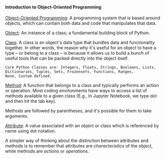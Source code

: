 #### Introduction to Object-Oriented Programming

<ins>Object-Oriented Programming</ins>: A programming system that is based around objects, which can contain both data and
code that manipulates that data.

<ins>Object</ins>: An instance of a class; a fundamental building block of Python.

<ins>Class</ins>: A class is an object's data type that bundles data and functionality together. In other words, the reason why
it's useful for an object to have a type – or belong to a class – is because it allows us to build a bunch of useful tools that
can be packed directly into the object itself.

    Core Python Classes are: Integers, Floats, Strings, Booleans, Lists, Dictionaries, Tuples, Sets, Frozensets, Functions, Ranges,
    None, Custom defined.

<ins>Method</ins>: A function that belongs to a class and typically performs an action or operation. Most coding environments
have ways to access a list of methods available to a given class (E.g., In Jupyter Notebook, we type dot and then hit the tab key).

Methods are followed by parentheses, and it's possible for them to take arguments.

<ins>Attribute</ins>: A value associated with an object or class which is referenced by name using dot notation.

A simpler way of thinking about the distinction between attributes and methods is to remember that attributes are *characteristics*
of the object, while methods are *actions* or *operations*.




